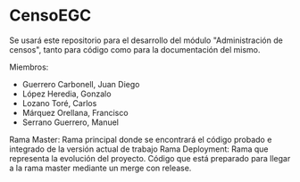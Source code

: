 ﻿# CensoEGC
Se usará este repositorio para el desarrollo del módulo "Administración de censos", tanto para código como para la documentación del mismo.

Miembros:

- Guerrero Carbonell, Juan Diego 
- López Heredia, Gonzalo 
- Lozano Toré, Carlos 
- Márquez Orellana, Francisco 
- Serrano Guerrero, Manuel 


Rama Master: Rama principal donde se encontrará el código probado e integrado de la versión actual de trabajo
Rama Deployment: Rama que representa la evolución del proyecto. Código que está preparado para llegar a la rama master mediante un merge con release.
